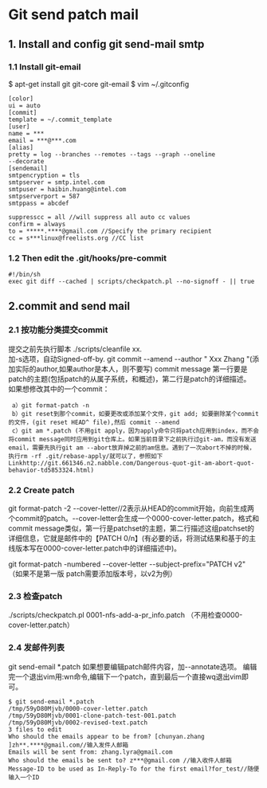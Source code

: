 # Git send patch mail #

## 1. Install and config git send-mail smtp ##
### 1.1 Install git-email ###
  $ apt-get install git git-core git-email
  $ vim ~/.gitconfig

	[color]
	ui = auto
	[commit]
	template = ~/.commit_template
	[user]
	name = ***
	email = ***@***.com
	[alias]
	pretty = log --branches --remotes --tags --graph --oneline
	--decorate
	[sendemail]
	smtpencryption = tls
	smtpserver = smtp.intel.com
	smtpuser = haibin.huang@intel.com
	smtpserverport = 587
	smtppass = abcdef
	 
	suppresscc = all //will suppress all auto cc values
	confirm = always
	to = *****.****@gmail.com //Specify the primary recipient
	cc = s***linux@freelists.org //CC list

### 1.2 Then edit the .git/hooks/pre-commit ###
	#!/bin/sh
	exec git diff --cached | scripts/checkpatch.pl --no-signoff - || true

## 2.commit and send mail ##
### 2.1 按功能分类提交commit 
提交之前先执行脚本 ./scripts/cleanfile xx.   
加-s选项，自动Signed-off-by. 
git commit --amend --author " Xxx Zhang "(添加实际的author,如果author是本人，则不要写)
commit message 第一行要是patch的主题(包括patch的从属子系统，和概述)，第二行是patch的详细描述。
如果想修改其中的一个commit：

     a）git format-patch -n
     b）git reset到那个commit，如要更改或添加某个文件，git add; 如要删除某个commit的文件，(git reset HEAD^ file),然后 commit --amend
     c）git am *.patch (不用git apply，因为apply命令只将patch应用到index，而不会将commit message同时应用到git仓库上。如果当前目录下之前执行过git-am，而没有发送email，需要先执行git am --abort放弃掉之前的am信息。遇到了一次abort不掉的时候，执行rm -rf .git/rebase-apply/就可以了，参照如下Linkhttp://git.661346.n2.nabble.com/Dangerous-quot-git-am-abort-quot-behavior-td5853324.html)

### 2.2 Create patch ###

git format-patch -2 --cover-letter//2表示从HEAD的commit开始，向前生成两个commit的patch。--cover-letter会生成一个0000-cover-letter.patch，格式和commit message类似，第一行是patchset的主题，第二行描述这组patchset的详细信息，它就是邮件中的【PATCH 0/n】(有必要的话，将测试结果和基于的主线版本写在0000-cover-letter.patch中的详细描述中)。

git format-patch -numbered --cover-letter --subject-prefix="PATCH v2" （如果不是第一版   patch需要添加版本号，以v2为例）

### 2.3 检查patch ###
  ./scripts/checkpatch.pl 0001-nfs-add-a-pr_info.patch （不用检查0000-cover-letter.patch）

### 2.4 发邮件列表 ###
  git send-email *.patch
  如果想要编辑patch邮件内容，加--annotate选项。
  编辑完一个退出vim用:wn命令,编辑下一个patch，直到最后一个直接wq退出vim即可。

	$ git send-email *.patch
	/tmp/59yD80Mjvb/0000-cover-letter.patch
	/tmp/59yD80Mjvb/0001-clone-patch-test-001.patch
	/tmp/59yD80Mjvb/0002-revised-text.patch
	3 files to edit
	Who should the emails appear to be from? [chunyan.zhang ]zh**.****@gmail.com//输入发件人邮箱
	Emails will be sent from: zhang.lyra@gmail.com
	Who should the emails be sent to? z***@gmail.com //输入收件人邮箱
	Message-ID to be used as In-Reply-To for the first email?for_test//随便输入一个ID
